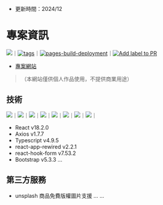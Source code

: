 - 更新時間：2024/12
# 專案資訊
![](https://img.shields.io/github/watchers/chenminfan/myHexschool.svg)｜[![tags](https://github.com/chenminfan/myHexschool/actions/workflows/tags.yml/badge.svg)](https://github.com/chenminfan/myHexschool/actions/workflows/tags.yml)｜[![pages-build-deployment](https://github.com/chenminfan/myHexschool/actions/workflows/pages/pages-build-deployment/badge.svg)](https://github.com/chenminfan/myHexschool/actions/workflows/pages/pages-build-deployment)｜[![Add label to PR](https://github.com/chenminfan/myHexschool/actions/workflows/labeler.yml/badge.svg?event=pull_request)](https://github.com/chenminfan/myHexschool/actions/workflows/labeler.yml)

- [專案網站](https://chenminfan.github.io/myHexschool/)
> （本網站僅供個人作品使用，不提供商業用途）

## 技術
![](https://img.shields.io/badge/React-20232A?style=for-the-badge&logo=react&logoColor=61DAFB)｜![](https://img.shields.io/badge/JavaScript-F7DF1E?style=for-the-badge&logo=JavaScript&logoColor=white)｜![](https://img.shields.io/badge/Bootstrap-563D7C?style=for-the-badge&logo=bootstrap&logoColor=white)｜![](https://img.shields.io/badge/React_Router-CA4245?style=for-the-badge&logo=react-router&logoColor=white)｜![](https://img.shields.io/badge/npm-CB3837?style=for-the-badge&logo=npm&logoColor=white)｜![](https://img.shields.io/badge/HTML5-E34F26?style=for-the-badge&logo=html5&logoColor=white)｜![](https://img.shields.io/badge/CSS3-1572B6?style=for-the-badge&logo=css3&logoColor=white)｜![](https://img.shields.io/badge/Sass-CC6699?style=for-the-badge&logo=sass&logoColor=white)｜
- React v18.2.0
- Axios v1.7.7
- Typescript v4.9.5
- react-app-rewired v2.2.1
- react-hook-form v7.53.2
- Bootstrap v5.3.3
...

## 第三方服務
- unsplash 商品免費版權圖片支援 ...
...
